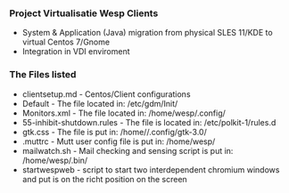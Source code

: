 
### Project Virtualisatie Wesp Clients

  - System & Application (Java) migration from physical SLES 11/KDE to virtual Centos 7/Gnome
  - Integration in VDI enviroment


### The Files listed
 - clientsetup.md - Centos/Client configurations
 - Default - The file located in: /etc/gdm/Init/
 - Monitors.xml - The file located in: /home/wesp/.config/
 - 55-inhibit-shutdown.rules - The file is located in: /etc/polkit-1/rules.d
 - gtk.css - The file is put in: /home/<user>/.config/gtk-3.0/
 - .muttrc - Mutt user config file is put in: /home/wesp/
 - mailwatch.sh - Mail checking and sensing script is put in: /home/wesp/.bin/
 - startwespweb - script to start two interdependent chromium windows and put is on the richt position on the screen
